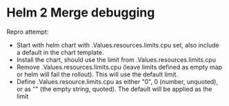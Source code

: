 # Helm 2 Merge debugging

Repro attempt:
- Start with helm chart with .Values.resources.limits.cpu set, also
  include a default in the chart template.
- Install the chart, should use the limit from .Values.resources.limits.cpu
- Remove .Values.resources.limits.cpu (leave limits defined as empty map
  or helm will fail the rollout). This will use the default limit.
- Define .Values.resource.limits.cpu as either "0", 0 (number,
  unquoted), or as "" (the empty string, quoted). The default will be
  applied as the limit

